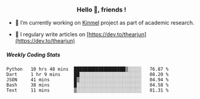 <h3 align="center">Hello 👋, friends !</h3>

- 🔭 I’m currently working on [Kinmel](https://github.com/thearjun/kinmel) project as part of academic research.

- 📝 I regulary write articles on [https://dev.to/thearjun](https://dev.to/thearjun)


##### Weekly Coding Stats
<!--START_SECTION:waka-->
```text
Python   10 hrs 48 mins  ███████████████████▒░░░░░   76.87 % 
Dart     1 hr 9 mins     ██░░░░░░░░░░░░░░░░░░░░░░░   08.20 % 
JSON     41 mins         █▒░░░░░░░░░░░░░░░░░░░░░░░   04.94 % 
Bash     38 mins         █░░░░░░░░░░░░░░░░░░░░░░░░   04.58 % 
Text     11 mins         ▒░░░░░░░░░░░░░░░░░░░░░░░░   01.31 % 
```
<!--END_SECTION:waka-->
